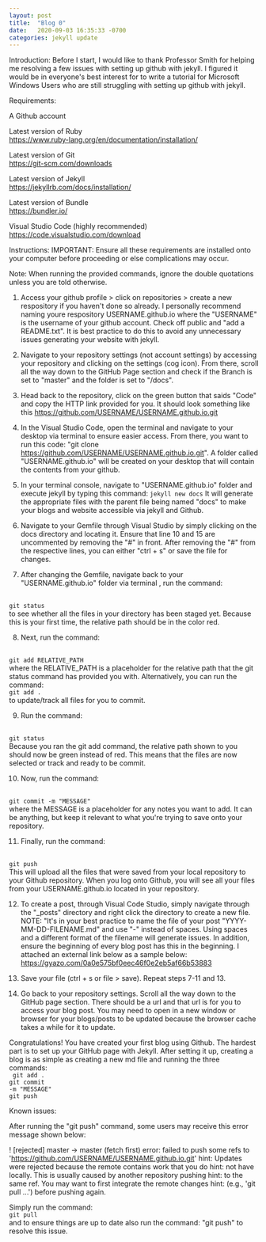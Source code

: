 ```yaml
---
layout: post
title:  "Blog 0"
date:   2020-09-03 16:35:33 -0700
categories: jekyll update
---
```


Introduction:
Before I start, I would like to thank Professor Smith for helping me resolving a few issues with setting up github with jekyll. I figured it would be in everyone's best interest for to write a tutorial for Microsoft Windows Users who are still struggling with setting up github with jekyll. 


Requirements:

A Github account

Latest version of Ruby
<br><a href="https://www.ruby-lang.org/en/documentation/installation/">https://www.ruby-lang.org/en/documentation/installation/</a>

Latest version of Git
<br><a href="https://git-scm.com/downloads">https://git-scm.com/downloads</a>

Latest version of Jekyll
<br><a href="https://jekyllrb.com/docs/installation/">https://jekyllrb.com/docs/installation/</a>

Latest version of Bundle
<br><a href="https://bundler.io/">https://bundler.io/</a>

Visual Studio Code (highly recommended)
<br><a href="https://code.visualstudio.com/download">https://code.visualstudio.com/download</a>


Instructions:
IMPORTANT: Ensure all these requirements are installed onto your computer before proceeding or else complications may occur.

Note: When running the provided commands, ignore the double quotations unless you are told otherwise.

1. Access your github profile > click on repositories > create a new respository if you haven't done so already. I personally recommend naming youre respository USERNAME.github.io where the "USERNAME" is the username of your github account. Check off public and "add a README.txt". It is best practice to do this to avoid any unnecessary issues generating your website with jekyll.

2. Navigate to your repository settings (not account settings) by accessing your repository and clicking on the settings (cog icon). From there, scroll all the way down to the GitHub Page section and check if the Branch is set to "master" and the folder is set to "/docs".

3. Head back to the repository, click on the green button that saids "Code" and copy the HTTP link provided for you. It should look something like this https://github.com/USERNAME/USERNAME.github.io.git

4. In the Visual Studio Code, open the terminal and navigate to your desktop via terminal to ensure easier access. From there, you want to run this code: "git clone https://github.com/USERNAME/USERNAME.github.io.git". A folder called "USERNAME.github.io" will be created on your desktop that will contain the contents from your github.

5.  In your terminal console, navigate to "USERNAME.github.io" folder and execute jekyll by typing this command: 
<code>jekyll new docs</code>
It will generate the appropriate files with the parent file being named "docs" to make your blogs and website accessible via jekyll and Github. 

6. Navigate to your Gemfile through Visual Studio by simply clicking on the docs directory and locating it. Ensure that line 10 and 15 are uncommented by removing the "#" in front. After removing the "#" from the respective lines, you can either "ctrl + s" or save the file for changes. 

7. After changing the Gemfile, navigate back to your "USERNAME.github.io" folder via terminal , run the command:
<br>
 <code>git status</code>
 <br>
 to see whether all the files in your directory has been staged yet. Because this is your first time, the relative path should be in the color red. 

8. Next, run the command: 
<br>
<code>git add RELATIVE_PATH</code> 
<br>
where the RELATIVE_PATH is a placeholder for the relative path that the git status command has provided you with. Alternatively, you can run the command: 
<br>
<code>git add .</code>
<br>
to update/track all files for you to commit.

9. Run the command:
<br>
 <code>git status</code>
 <br>
 Because you ran the git add command, the relative path shown to you should now be green instead of red. This means that the files are now selected or track and ready to be commit.

10. Now, run the command: 
<br>
<code>git commit -m "MESSAGE"</code>
<br>
where the MESSAGE  is a placeholder for any notes you want to add. It can be anything, but keep it relevant to what you're trying to save onto your repository.

11. Finally, run the command: 
<br>
<code>git push</code>
<br>
This will upload all the files that were saved from your local repository to your Github repository. When you log onto Github, you will see all your files from your USERNAME.github.io located in your repository. 

12. To create a post, through Visual Code Studio, simply navigate through the "_posts" directory and right click the directory to create a new file. NOTE: "It's in your best practice to name the file of your post "YYYY-MM-DD-FILENAME.md" and use "-" instead of spaces. Using spaces and a different format of the filename will generate issues. In addition, ensure the beginning of every blog post has this in the beginning. I attached an external link below as a sample below:
https://gyazo.com/0a0e575bf0eec46f0e2eb5af66b53883

13. Save your file (ctrl + s or file > save). Repeat steps 7-11 and 13.

14. Go back to your repository settings. Scroll all the way down to the GitHub page section. There should be a url and that url is for you to access your blog post. You may need to open in a new window or browser for your blogs/posts to be updated because the browser cache takes a while for it to update.


Congratulations! You have created your first blog using Github. The hardest part is to set up your GitHub page with Jekyll. After setting it up, creating a blog is as simple as creating a new md file and running the three commands:
<br>
<code> git add . </code>
<br>
<code>git commit -m "MESSAGE"</code>
<br>
<code>git push</code>
<br>


Known issues:

After running the "git push" command, some users may receive this error message shown below:

 ! [rejected]        master -> master (fetch first)
error: failed to push some refs to 'https://github.com/USERNAME/USERNAME.github.io.git'
hint: Updates were rejected because the remote contains work that you do
hint: not have locally. This is usually caused by another repository pushing
hint: to the same ref. You may want to first integrate the remote changes
hint: (e.g., 'git pull ...') before pushing again.

Simply run the command: 
<br>
<code>git pull</code>
<br>
 and to ensure things are up to date also run the command: "git push" to resolve this issue.